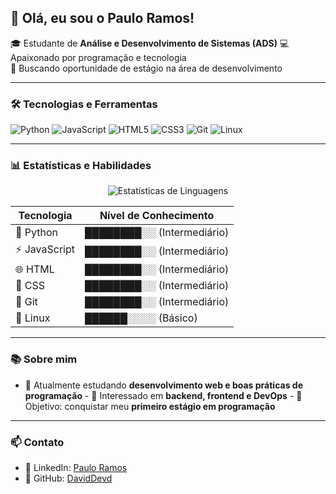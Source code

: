 ## 👋 Olá, eu sou o Paulo Ramos!

🎓 Estudante de **Análise e Desenvolvimento de Sistemas (ADS)** 💻 Apaixonado por programação e tecnologia  
🚀 Buscando oportunidade de estágio na área de desenvolvimento

---

### 🛠️ Tecnologias e Ferramentas

![Python](https://img.shields.io/badge/Python-3776AB?style=for-the-badge&logo=python&logoColor=white)
![JavaScript](https://img.shields.io/badge/JavaScript-F7DF1E?style=for-the-badge&logo=javascript&logoColor=black)
![HTML5](https://img.shields.io/badge/HTML5-E34F26?style=for-the-badge&logo=html5&logoColor=white)
![CSS3](https://img.shields.io/badge/CSS3-1572B6?style=for-the-badge&logo=css3&logoColor=white)
![Git](https://img.shields.io/badge/Git-F05032?style=for-the-badge&logo=git&logoColor=white)
![Linux](https://img.shields.io/badge/Linux-FCC624?style=for-the-badge&logo=linux&logoColor=black)

---

### 📊 Estatísticas e Habilidades

<p align="center">
  <img src="https://github-readme-stats.vercel.app/api/top-langs/?username=DavidDevd&layout=compact&langs_count=6&theme=radical" alt="Estatísticas de Linguagens" />
</p>

| Tecnologia    | Nível de Conhecimento |
|---------------|-----------------------|
| 🐍 Python     | ████████░░ (Intermediário)       |
| ⚡ JavaScript | ████████░░ (Intermediário)  |
| 🌐 HTML       | ████████░░ (Intermediário)  |
| 🎨 CSS        | ████████░░ (Intermediário)  |
| 🔧 Git        | ████████░░ (Intermediário)  |
| 🐧 Linux      | ██████░░░░ (Básico)       |

---

### 📚 Sobre mim

- 📖 Atualmente estudando **desenvolvimento web e boas práticas de programação** - 🌱 Interessado em **backend, frontend e DevOps** - 🎯 Objetivo: conquistar meu **primeiro estágio em programação**

---

### 📫 Contato

- 💼 LinkedIn: [Paulo Ramos](https://www.linkedin.com/in/paulo-ramos-b605a9209)  
- 🐙 GitHub: [DavidDevd](https://github.com/DavidDevd)
